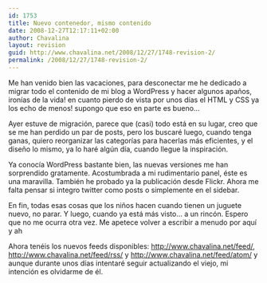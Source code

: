 ```yaml
---
id: 1753
title: Nuevo contenedor, mismo contenido
date: 2008-12-27T12:17:11+02:00
author: Chavalina
layout: revision
guid: http://www.chavalina.net/2008/12/27/1748-revision-2/
permalink: /2008/12/27/1748-revision-2/
---
```

Me han venido bien las vacaciones, para desconectar me he dedicado a migrar todo el contenido de mi blog a WordPress y hacer algunos apaños, ironías de la vida! en cuanto pierdo de vista por unos días el HTML y CSS ya los echo de menos! supongo que eso en parte es bueno…

Ayer estuve de migración, parece que (casi) todo está en su lugar, creo que se me han perdido un par de posts, pero los buscaré luego, cuando tenga ganas, quiero reorganizar las categorías para hacerlas más eficientes, y el diseño lo mismo, ya lo haré algún día, cuando llegue la inspiración.

Ya conocía WordPress bastante bien, las nuevas versiones me han sorprendido gratamente. Acostumbrada a mi rudimentario panel, éste es una maravilla. También he probado ya la publicación desde Flickr. Ahora me falta pensar si integro twitter como posts o simplemente en el sidebar.

En fin, todas esas cosas que los niños hacen cuando tienen un juguete nuevo, no parar. Y luego, cuando ya está más visto… a un rincón. Espero que no me ocurra otra vez. Me apetece volver a escribir a menudo por aquí y ah

Ahora tenéis los nuevos feeds disponibles: <http://www.chavalina.net/feed/>, <http://www.chavalina.net/feed/rss/> y <http://www.chavalina.net/feed/atom/> y aunque durante unos días intentaré seguir actualizando el viejo, mi intención es olvidarme de él.